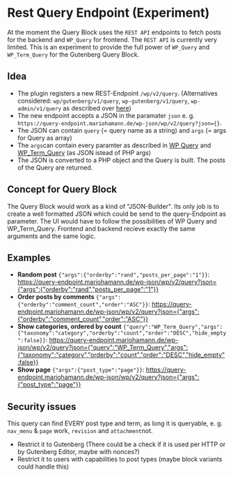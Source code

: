 # Rest Query Endpoint (Experiment)
At the moment the Query Block uses the `REST API` endpoints to fetch posts for the backend and `WP_Query` for frontend. The `REST API` is currently very limited.
This is an experiment to provide the full power of `WP_Query` and `WP_Term_Query` for the Gutenberg Query Block.

## Idea
- The plugin registers a new REST-Endpoint `/wp/v2/query`. (Alternatives considered: `wp/gutenberg/v1/query`, `wp-gutenberg/v1/query`, `wp-admin/v1/query` as described over [here](https://make.wordpress.org/core/2020/01/31/rest-api-introduce-dashboard-namespace/))
- The new endpoint accepts a JSON in the paramater `json` e. g. `https://query-endpoint.mariohamann.de/wp-json/wp/v2/query?json={}`.
- The JSON can contain `query` (= query name as a string) and `args` (= args for Query as array)
- The `args`can contain every paramter as described in [WP Query](https://developer.wordpress.org/reference/classes/wp_query/) and [WP_Term_Query](https://developer.wordpress.org/reference/classes/wp_term_query/) (as JSON istead of PHP args)
- The JSON is converted to a PHP object and the Query is built. The posts of the Query are returned.

## Concept for Query Block
The Query Block would work as a kind of "JSON-Builder". Its only job is to create a well formatted JSON which could be send to the query-Endpoint as parameter. The UI would have to follow the possibilities of WP Query and WP_Term_Query. Frontend and backend recieve exactly the same arguments and the same logic.

## Examples
- **Random post** `{"args":{"orderby":"rand","posts_per_page":"1"}}`: https://query-endpoint.mariohamann.de/wp-json/wp/v2/query?json={"args":{"orderby":"rand","posts_per_page":"1"}}
- **Order posts by comments** `{"args":{"orderby":"comment_count","order":"ASC"}}`: https://query-endpoint.mariohamann.de/wp-json/wp/v2/query?json={"args":{"orderby":"comment_count","order":"ASC"}}
- **Show categories, ordered by count** `{"query":"WP_Term_Query","args":{"taxonomy":"category","orderby":"count","order":"DESC","hide_empty":false}}`: https://query-endpoint.mariohamann.de/wp-json/wp/v2/query?json={"query":"WP_Term_Query","args":{"taxonomy":"category","orderby":"count","order":"DESC","hide_empty":false}}
- **Show page** `{"args":{"post_type":"page"}}`: https://query-endpoint.mariohamann.de/wp-json/wp/v2/query?json={"args":{"post_type":"page"}}

## Security issues
This query can find EVERY post type and term, as long it is queryable, e. g. `nav_menu` & `page` work, `revision` and `attachment`not. 
- Restrict it to Gutenberg (There could be a check if it is used per HTTP or by Gutenberg Editor, maybe with nonces?)
- Restrict it to users with capabilities to post types (maybe block variants could handle this)
